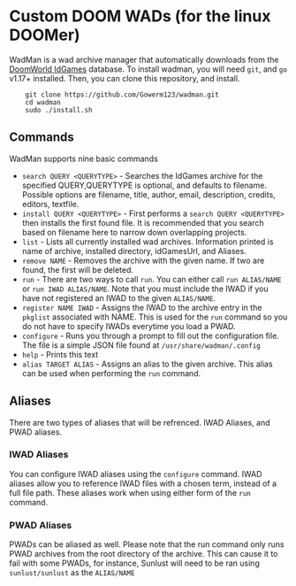 # Custom DOOM WADs (for the linux DOOMer)
WadMan is a wad archive manager that automatically downloads from the [DoomWorld IdGames](https://www.doomworld.com/idgames/) database. To install wadman, you will need `git`, and `go` v1.17+ installed. Then, you can clone this repository, and install.
```
    git clone https://github.com/Gowerm123/wadman.git
    cd wadman
    sudo ./install.sh
```

## Commands
WadMan supports nine basic commands

 - `search QUERY <QUERYTYPE>` - Searches the IdGames archive for the specified QUERY,QUERYTYPE is optional, and defaults to filename. Possible options are filename, title, author, email, description, credits, editors, textfile.
 - `install QUERY <QUERYTYPE>` - First performs a `search QUERY <QUERYTYPE>` then installs the first found file. It is recommended that you search based on filename here to narrow down overlapping projects.
 - `list` - Lists all currently installed wad archives. Information printed is name of archive, installed directory, idGamesUrl, and Aliases.
 - `remove NAME` - Removes the archive with the given name. If two are found, the first will be deleted.
 - `run` - There are two ways to call `run`. You can either call `run ALIAS/NAME` or `run IWAD ALIAS/NAME`. Note that you must include the IWAD if you have not registered an IWAD to the given `ALIAS/NAME`.
 - `register NAME IWAD` - Assigns the IWAD to the archive entry in the `pkglist` associated with NAME. This is used for the `run` command so you do not have to specify IWADs everytime you load a PWAD.
 - `configure` - Runs you through a prompt to fill out the configuration file. The file is a simple JSON file found at `/usr/share/wadman/.config`
 - `help` - Prints this text
 - `alias TARGET ALIAS` - Assigns an alias to the given archive. This alias can be used when performing the `run` command.

 ## Aliases

 There are two types of aliases that will be refrenced. IWAD Aliases, and PWAD aliases.

 ### IWAD Aliases

You can configure IWAD aliases using the `configure` command. IWAD aliases allow you to reference IWAD files with a chosen term, instead of a full file path. These aliases work when using either form of the `run` command.

### PWAD Aliases

PWADs can be aliased as well. Please note that the run command only runs PWAD archives from the root directory of the archive. This can cause it to fail with some PWADs, for instance, Sunlust will need to be ran using `sunlust/sunlust` as the `ALIAS/NAME`